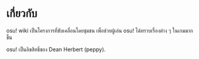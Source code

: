 # เกี่ยวกับ

osu! wiki เป็นโครงการที่ขับเคลื่อนโดยชุมชน เพื่อช่วยผู้เล่น osu! ได้ทราบเรื่องต่าง ๆ ในเกมมากขึ้น

osu! เป็นลิขสิทธิ์ของ Dean Herbert (peppy).

